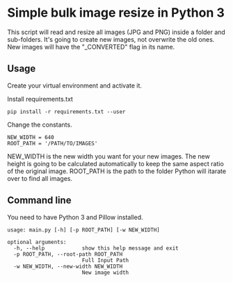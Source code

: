# Simple bulk image resize in Python 3

This script will read and resize all images (JPG and PNG) inside a folder and 
sub-folders.
It's going to create new images, not overwrite the old ones. New images will 
have the "_CONVERTED" flag in its name.

## Usage

Create your virtual environment and activate it.

Install requirements.txt

```
pip install -r requirements.txt --user
```

Change the constants.

```
NEW_WIDTH = 640
ROOT_PATH = '/PATH/TO/IMAGES'
```

NEW_WIDTH is the new width you want for your new images. The new height is
going to be calculated automatically to keep the same aspect ratio of the
original image. 
ROOT_PATH is the path to the folder Python will itarate over to find all
images.

## Command line
You need to have Python 3 and Pillow installed.

```
usage: main.py [-h] [-p ROOT_PATH] [-w NEW_WIDTH]

optional arguments:
  -h, --help            show this help message and exit
  -p ROOT_PATH, --root-path ROOT_PATH
                        Full Input Path
  -w NEW_WIDTH, --new-width NEW_WIDTH
                        New image width
```

